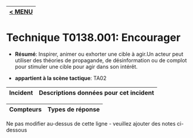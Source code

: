 |[< MENU](../../README.md)|
|---|
# Technique T0138.001: Encourager

* **Résumé**: Inspirer, animer ou exhorter une cible à agir.Un acteur peut utiliser des théories de propagande, de désinformation ou de complot pour stimuler une cible pour agir dans son intérêt.

* **appartient à la scène tactique**: TA02


|Incident |Descriptions données pour cet incident |
|-------- |-------------------- |



|Compteurs |Types de réponse |
|-------- |-------------- |


Ne pas modifier au-dessus de cette ligne - veuillez ajouter des notes ci-dessous